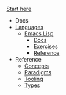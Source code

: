 [Start here](/)
- Docs
- [Languages](/languages/README.md)
  - [Emacs Lisp](/languages/emacs-lisp/README.md)
    - [Docs](/languages/emacs-lisp/docs/README.md)
    - [Exercises](/languages/emacs-lisp/exercises/README.md)
    - [Reference](/languages/emacs-lisp/reference/README.md)
- Reference
  - [Concepts](/reference/concepts/README.md)
  - [Paradigms](/reference/paradigms/README.md)
  - [Tooling](/reference/tooling/README.md)
  - [Types](/reference/types/README.md)
